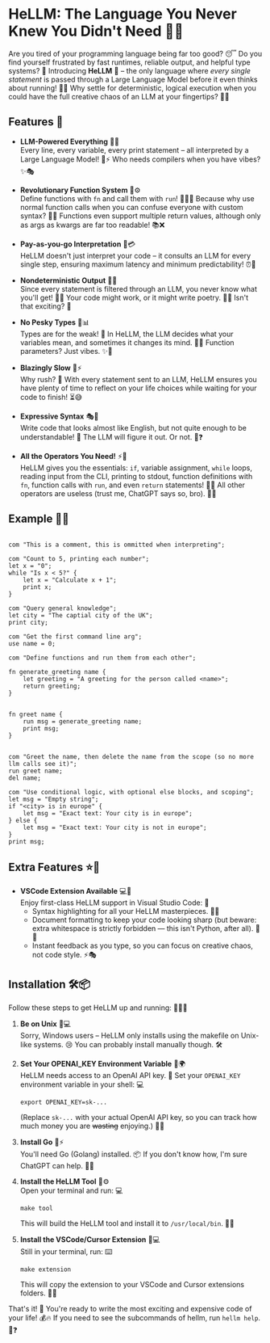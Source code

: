 # HeLLM: The Language You Never Knew You Didn't Need 🤯💀

Are you tired of your programming language being far too good? 😴 Do you find yourself frustrated by fast runtimes, reliable output, and helpful type systems? 😤 Introducing **HeLLM** 🎉 – the only language where *every single statement* is passed through a Large Language Model before it even thinks about running! 🤖✨ Why settle for deterministic, logical execution when you could have the full creative chaos of an LLM at your fingertips? 🎨🔥

## Features 🌟

- **LLM-Powered Everything** 🚀🤖  
  Every line, every variable, every print statement – all interpreted by a Large Language Model! 📝⚡ Who needs compilers when you have vibes? ✨🎭

- **Revolutionary Function System** 🔧⚙️  
  Define functions with `fn` and call them with `run`! 🏃‍♂️💨 Because why use normal function calls when you can confuse everyone with custom syntax? 😵‍💫 Functions even support multiple return values, although only as args as kwargs are far too readable! 📚❌

- **Pay-as-you-go Interpretation** 💸💳  
  HeLLM doesn't just interpret your code – it consults an LLM for every single step, ensuring maximum latency and minimum predictability! ⏰🎲

- **Nondeterministic Output** 🎰🎯  
  Since every statement is filtered through an LLM, you never know what you'll get! 🤷‍♂️ Your code might work, or it might write poetry. 📖✨ Isn't that exciting? 🎊

- **No Pesky Types** 🚫📊  
  Types are for the weak! 💪 In HeLLM, the LLM decides what your variables mean, and sometimes it changes its mind. 🧠💭 Function parameters? Just vibes. ✨🌈

- **Blazingly Slow** 🐌⚡  
  Why rush? 🤔 With every statement sent to an LLM, HeLLM ensures you have plenty of time to reflect on your life choices while waiting for your code to finish! ⏳😅

- **Expressive Syntax** 🎭📝  
  Write code that looks almost like English, but not quite enough to be understandable! 🤪 The LLM will figure it out. Or not. 🤖❓

- **All the Operators You Need!** ⚡🔧  
  HeLLM gives you the essentials: `if`, variable assignment, `while` loops, reading input from the CLI, printing to stdout, function definitions with `fn`, function calls with `run`, and even `return` statements! 🎯✅ All other operators are useless (trust me, ChatGPT says so, bro). 🤖💬


## Example 📝💡

```hellm

com "This is a comment, this is ommitted when interpreting";

com "Count to 5, printing each number";
let x = "0";
while "Is x < 5?" {
    let x = "Calculate x + 1";
    print x;
}

com "Query general knowledge";
let city = "The captial city of the UK";
print city;

com "Get the first command line arg";
use name = 0;

com "Define functions and run them from each other";

fn generate_greeting name {
    let greeting = "A greeting for the person called <name>";
    return greeting;
}


fn greet name {
    run msg = generate_greeting name;
    print msg;
}


com "Greet the name, then delete the name from the scope (so no more llm calls see it)";
run greet name;
del name;

com "Use conditional logic, with optional else blocks, and scoping";
let msg = "Empty string";
if "<city> is in europe" {
    let msg = "Exact text: Your city is in europe";
} else {
    let msg = "Exact text: Your city is not in europe";
}
print msg;
```

## Extra Features ⭐🎁
- **VSCode Extension Available** 💻🔌  
  Enjoy first-class HeLLM support in Visual Studio Code: 🎉
  - Syntax highlighting for all your HeLLM masterpieces. 🎨✨
  - Document formatting to keep your code looking sharp (but beware: extra whitespace is strictly forbidden — this isn't Python, after all). 📏🚫
  - Instant feedback as you type, so you can focus on creative chaos, not code style. ⚡🎭

## Installation 🛠️📦

Follow these steps to get HeLLM up and running: 🏃‍♂️💨

1. **Be on Unix** 🐧💻  
   Sorry, Windows users – HeLLM only installs using the makefile on Unix-like systems. 😢 You can probably install manually though. 🛠️

2. **Set Your OPENAI_KEY Environment Variable** 🔑🌍  
   HeLLM needs access to an OpenAI API key. 🤖 Set your `OPENAI_KEY` environment variable in your shell: 💻
   ```
   export OPENAI_KEY=sk-...
   ```
   (Replace `sk-...` with your actual OpenAI API key, so you can track how much money you are ~~wasting~~ enjoying.) 💸😄

3. **Install Go** 🐹⚡  
   You'll need Go (Golang) installed. 📦 If you don't know how, I'm sure ChatGPT can help. 🤖💭

4. **Install the HeLLM Tool** 🔧⚙️  
   Open your terminal and run: 💻
   ```
   make tool
   ```
   This will build the HeLLM tool and install it to `/usr/local/bin`. 📁✅

5. **Install the VSCode/Cursor Extension** 🧩💻  
   Still in your terminal, run: ⌨️
   ```
   make extension
   ```
   This will copy the extension to your VSCode and Cursor extensions folders. 📂🎯

That's it! 🎉 You're ready to write the most exciting and expensive code of your life! 💰🔥 If you need to see the subcommands of hellm, run `hellm help`. 📖❓
